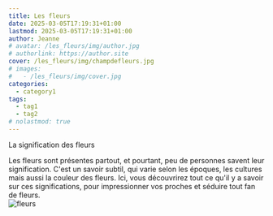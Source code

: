 ```yaml
---
title: Les fleurs
date: 2025-03-05T17:19:31+01:00
lastmod: 2025-03-05T17:19:31+01:00
author: Jeanne
# avatar: /les_fleurs/img/author.jpg
# authorlink: https://author.site
cover: /les_fleurs/img/champdefleurs.jpg
# images:
#   - /les_fleurs/img/cover.jpg
categories:
  - category1
tags:
  - tag1
  - tag2
# nolastmod: true
---
```

La signification des fleurs   

<!--more-->
Les fleurs sont présentes partout, et pourtant, peu de personnes savent leur signification. C'est un savoir subtil, qui varie selon les époques, les cultures mais aussi la couleur des fleurs. Ici, vous découvrirez tout ce qu'il y a savoir sur ces significations, pour impressionner vos proches et séduire tout fan de fleurs.  
![fleurs](/les_fleurs/img/fleurs.jpg)
